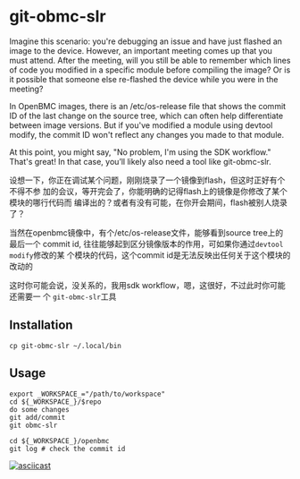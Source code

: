 # git-obmc-slr

Imagine this scenario: you're debugging an issue and have just flashed an image
to the device. However, an important meeting comes up that you must attend.
After the meeting, will you still be able to remember which lines of code you
modified in a specific module before compiling the image? Or is it possible
that someone else re-flashed the device while you were in the meeting?

In OpenBMC images, there is an /etc/os-release file that shows the commit ID of
the last change on the source tree, which can often help differentiate between
image versions. But if you've modified a module using devtool modify, the
commit ID won't reflect any changes you made to that module.

At this point, you might say, "No problem, I'm using the SDK workflow." That's
great! In that case, you’ll likely also need a tool like git-obmc-slr.


设想一下，你正在调试某个问题，刚刚烧录了一个镜像到flash，但这时正好有个不得不参
加的会议，等开完会了，你能明确的记得flash上的镜像是你修改了某个模块的哪行代码而
编译出的？或者有没有可能，在你开会期间，flash被别人烧录了？

当然在openbmc镜像中，有个/etc/os-release文件，能够看到source tree上的最后一个
commit id, 往往能够起到区分镜像版本的作用，可如果你通过`devtool modify`修改的某
个模块的代码，这个commit id是无法反映出任何关于这个模块的改动的

这时你可能会说，没关系的，我用sdk workflow，嗯，这很好，不过此时你可能还需要一
个 `git-obmc-slr`工具


## Installation

```
cp git-obmc-slr ~/.local/bin
```

## Usage

```
export _WORKSPACE_="/path/to/workspace"
cd ${_WORKSPACE_}/$repo
do some changes
git add/commit
git obmc-slr

cd ${_WORKSPACE_}/openbmc
git log # check the commit id
```

[![asciicast](https://asciinema.org/a/wfAw9yfBu9X1HGhBShvEyMuu3.svg)](https://asciinema.org/a/wfAw9yfBu9X1HGhBShvEyMuu3)
